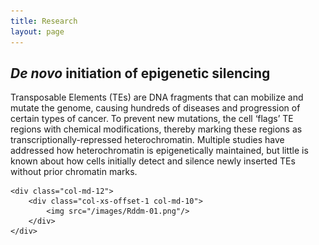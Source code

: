 ```yaml
---
title: Research
layout: page
---
```


## _De novo_ initiation of epigenetic silencing ##

Transposable Elements (TEs) are DNA fragments that can mobilize and mutate the genome, causing hundreds of diseases and progression of certain types of cancer. To prevent new mutations, the cell ‘flags’ TE regions with chemical modifications, thereby marking these regions as transcriptionally-repressed heterochromatin. Multiple studies have addressed how heterochromatin is epigenetically maintained, but little is known about how cells initially detect and silence newly inserted TEs without prior chromatin marks. 


<div class="row">

    <div class="col-md-12">
        <div class="col-xs-offset-1 col-md-10">
            <img src="/images/Rddm-01.png"/>
        </div>
    </div>
</div>
